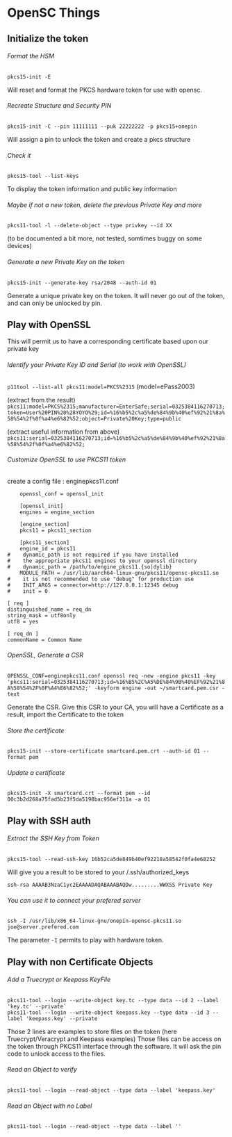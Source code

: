 # OpenSC Things

## Initialize the token
###### Format the HSM
`pkcs15-init -E`

Will reset and format the PKCS hardware token for use with opensc.

###### Recreate Structure and Security PIN
`pkcs15-init -C --pin 11111111 --puk 22222222 -p pkcs15+onepin`

Will assign a pin to unlock the token and create a pkcs structure

###### Check it
`pkcs15-tool --list-keys`

To display the token information and public key information

###### Maybe if not a new token, delete the previous Private Key and more
`pkcs11-tool -l --delete-object --type privkey --id XX`

(to be documented a bit more, not tested, somtimes buggy on some devices)

###### Generate a new Private Key on the token
`pkcs15-init --generate-key rsa/2048 --auth-id 01`

Generate a unique private key on the token. It will never go out of the token, and can only be unlocked by pin.

## Play with OpenSSL 
This will permit us to have a corresponding certificate based upon our private key

###### Identify your Private Key ID and Serial (to work with OpenSSL)
`p11tool --list-all pkcs11:model=PKCS%2315`
(model=ePass2003)

(extract from the result)
`pkcs11:model=PKCS%2315;manufacturer=EnterSafe;serial=0325384116270713;token=User%20PIN%20%28YOYO%29;id=%16%b5%2c%a5%de%84%9b%40%ef%92%21%8a%58%54%2f%0f%a4%e6%82%52;object=Private%20Key;type=public`

(extract useful information from above)
`pkcs11:serial=0325384116270713;id=%16%b5%2c%a5%de%84%9b%40%ef%92%21%8a%58%54%2f%0f%a4%e6%82%52;`

###### Customize OpenSSL to use PKCS11 token
create a config file :
enginepkcs11.conf 
```
    openssl_conf = openssl_init

    [openssl_init]
    engines = engine_section

    [engine_section]
    pkcs11 = pkcs11_section

    [pkcs11_section]
    engine_id = pkcs11
#    dynamic_path is not required if you have installed
#    the appropriate pkcs11 engines to your openssl directory
#    dynamic_path = /path/to/engine_pkcs11.{so|dylib}
    MODULE_PATH = /usr/lib/aarch64-linux-gnu/pkcs11/opensc-pkcs11.so
#    it is not recommended to use "debug" for production use
#    INIT_ARGS = connector=http://127.0.0.1:12345 debug
#    init = 0

[ req ]
distinguished_name = req_dn
string_mask = utf8only
utf8 = yes

[ req_dn ]
commonName = Common Name
```

###### OpenSSL, Generate a CSR
<!-- `engine dynamic -pre SO_PATH:/usr/lib/x86_64-linux-gnu/engines-1.1/pkcs11.so -pre ID:pkcs11 -pre LIST_ADD:1 -pre LOAD -pre MODULE_PATH:/usr/lib/x86_64-linux-gnu/pkcs11/opensc-pkcs11.so`
(working on Ubuntu 18.04)

This will initialize OpenSSL variable to access the device

then, 

`req -engine pkcs11 -new -key 'pkcs11:serial=0325384116270713;id=%16%b5%2c%a5%de%84%9b%40%ef%92%21%8a%58%54%2f%0f%a4%e6%82%52;' -keyform engine -out /home/gart/smartcard.pem.csr -text` -->

`OPENSSL_CONF=enginepkcs11.conf openssl req -new -engine pkcs11 -key 'pkcs11:serial=0325384116270713;id=%16%B5%2C%A5%DE%84%9B%40%EF%92%21%8A%58%54%2F%0F%A4%E6%82%52;' -keyform engine -out ~/smartcard.pem.csr -text`

Generate the CSR.
Give this CSR to your CA, you will have a Certificate as a result, import the Certificate to the token

###### Store the certificate
`pkcs15-init --store-certificate smartcard.pem.crt --auth-id 01 --format pem`

###### Update a certificate
`pkcs15-init -X smartcard.crt --format pem --id 00c3b2d268a75fad5b23f5da5198bac956ef311a -a 01`


## Play with SSH auth
###### Extract the SSH Key from Token
`pkcs15-tool --read-ssh-key 16b52ca5de849b40ef92218a58542f0fa4e68252`

Will give you a result to be stored to your /.ssh/authorized_keys

`ssh-rsa AAAAB3NzaC1yc2EAAAADAQABAAABAQDw.........WWXSS Private Key`

###### You can use it to connect your prefered server
`ssh -I /usr/lib/x86_64-linux-gnu/onepin-opensc-pkcs11.so joe@server.prefered.com`

The parameter `-I` permits to play with hardware token.


## Play with non Certificate Objects
###### Add a Truecrypt or Keepass KeyFile
```
pkcs11-tool --login --write-object key.tc --type data --id 2 --label 'key.tc' --private`
pkcs11-tool --login --write-object keepass.key --type data --id 3 --label 'keepass.key' --private
```

Those 2 lines are examples to store files on the token (here Truecrypt/Veracrypt and Keepass examples)
Those files can be access on the token through PKCS11 interface through the software.
It will ask the pin code to unlock access to the files.


###### Read an Object to verify
`pkcs11-tool --login --read-object --type data --label 'keepass.key'`

###### Read an Object with no Label
`pkcs11-tool --login --read-object --type data --label ''`
